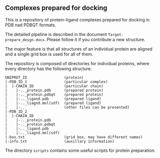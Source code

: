 ## Complexes prepared for docking

This is a repository of protein-ligand complexes prepared for docking in PDB nad PDBQT formats.

The detailed pipeline is described in the document `Target-prepare_desgn.docx`. Please follow it if you contribute a new structure.    

The major feature is that all structures of an individual protein are aligned and a single grid box is used for all of them.

The repository is composed of directories for individual proteins, where every directory has the following structure:
```
UNIPROT_ID                 (protein)
|-PDB_ID_1                 (particular complex)
|  |-CHAIN_ID              (particular chain)
|    |-.._protein.pdb      (prepared protein)
|    |-.._protein.pdbqt    (prepared protein)
|    |-.._ligand.pdb       (prepared ligand)
|    |-.._liagnd.mol(sdf)  (prepared ligand)
|    |-..                  (other files can be presented)  
|-PDB_ID_2
|  |-CHAIN_ID
|    |-.._protein.pdb
|    |-.._protein.pdbqt
|    |-.._ligand.pdb
|    |-.._liagnd.mol(sdf)
|-box.txt                  (grid box, may have different names)
|-info.txt                 (auxillary information)
```
The directory `scripts` contains some useful scripts for protein preparation.
